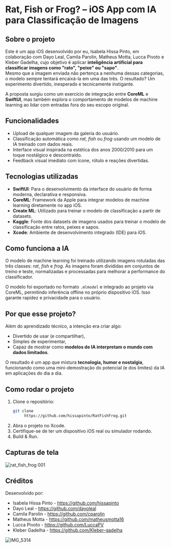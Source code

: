 # Rat, Fish or Frog? – iOS App com IA para Classificação de Imagens

## Sobre o projeto

Este é um app iOS desenvolvido por eu, Isabela Hissa Pinto, em colaboração com Dayo Leal, Camila Parolin, Matheus Motta, Lucca Pivoto e Kleber Gadelha, cujo objetivo é aplicar **inteligência artificial para classificar imagens como "rato", "peixe" ou "sapo"**.  
Mesmo que a imagem enviada não pertença a nenhuma dessas categorias, o modelo sempre tentará encaixá-la em uma das três. O resultado? Um experimento divertido, inesperado e tecnicamente instigante.

A proposta surgiu como um exercício de integração entre **CoreML** e **SwiftUI**, mas também explora o comportamento de modelos de machine learning ao lidar com entradas fora do seu escopo original.

## Funcionalidades

- Upload de qualquer imagem da galeria do usuário.
- Classificação automática como *rat*, *fish* ou *frog* usando um modelo de IA treinado com dados reais.
- Interface visual inspirada na estética dos anos 2000/2010 para um toque nostálgico e descontraído.
- Feedback visual imediato com ícone, rótulo e reações divertidas.

## Tecnologias utilizadas

- **SwiftUI**: Para o desenvolvimento da interface do usuário de forma moderna, declarativa e responsiva.
- **CoreML**: Framework da Apple para integrar modelos de machine learning diretamente no app iOS.
- **Create ML**: Utilizado para treinar o modelo de classificação a partir de datasets.
- **Kaggle**: Fonte dos datasets de imagens usados para treinar o modelo de classificação entre ratos, peixes e sapos.
- **Xcode**: Ambiente de desenvolvimento integrado (IDE) para iOS.

## Como funciona a IA

O modelo de machine learning foi treinado utilizando imagens rotuladas das três classes: *rat*, *fish* e *frog*. As imagens foram divididas em conjuntos de treino e teste, normalizadas e processadas para melhorar a performance do classificador.

O modelo foi exportado no formato `.mlmodel` e integrado ao projeto via CoreML, permitindo inferência offline no próprio dispositivo iOS. Isso garante rapidez e privacidade para o usuário.

## Por que esse projeto?

Além do aprendizado técnico, a intenção era criar algo:
- Divertido de usar (e compartilhar),
- Simples de experimentar,
- Capaz de mostrar como **modelos de IA interpretam o mundo com dados limitados**.

O resultado é um app que mistura **tecnologia, humor e nostalgia**, funcionando como uma mini-demostração do potencial (e dos limites) da IA em aplicações do dia a dia.

## Como rodar o projeto

1. Clone o repositório:
   ```bash
   git clone 
        https://github.com/hissapinto/RatFishFrog.git
   ```
2. Abra o projeto no Xcode.
3. Certifique-se de ter um dispositivo iOS real ou simulador rodando.
4. Build & Run.

## Capturas de tela

![rat_fish_frog 001](https://github.com/user-attachments/assets/74cbba56-ad17-4fd4-9bf2-0a5b8f3febe5)

## Créditos

Desenvolvido por:
- Isabela Hissa Pinto - https://github.com/hissapinto
- Dayo Leal - https://github.com/dayoleal
- Camila Parolin - https://github.com/cparolin
- Matheus Motta - https://github.com/matheusmotta16
- Lucca Pivoto - https://github.com/LuccaPV
- Kleber Gadelha - https://github.com/Kleber-gadelha

  
![IMG_5314](https://github.com/user-attachments/assets/5003e2c0-cae3-4135-8e77-6a5d5b6099fc)
